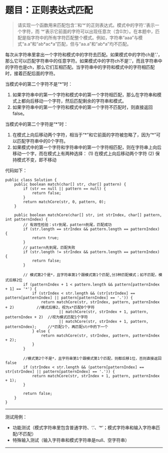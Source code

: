 # 题目：正则表达式匹配

> 请实现一个函数用来匹配包含‘.’和‘\*’的正则表达式。模式中的字符‘.’表示一个字符，而 ‘\*’表示它前面的字符可以出现任意次（含0次）。在本题中，匹配是指字符中的所有字符匹配整个模式。例如，字符串“aaa”与模式“a.a”和“ab\*ac\*a”匹配，但与“aa.a”和“ab*a”均不匹配。

每次从字符串里拿出一个字符和模式中的字符去匹配。如果模式中的字符ch是'.'，那么它可以匹配字符串中的任意字符。如果模式中的字符ch不是'.'，而且字符串中的字符也是ch，那么它们互相匹配。当字符串中的字符和模式中的字符相匹配时，接着匹配后面的字符。

当模式中的第二个字符不是“\*”时：
1. 如果字符串中的第一个字符和模式中的第一个字符相匹配，那么在字符串和模式上都向后移动一个字符，然后匹配剩余的字符串和模式。
2. 如果字符串中的第一个字符和模式中的第一个字符不匹配时，则直接返回false。

当模式中的第二个字符是“\*”时：
1. 在模式上向后移动两个字符，相当于“\*”和它前面的字符被忽略了，因为“\*”可以匹配字符串中的0个字符。
2. 如果模式中的第一个字符和字符串中的第一个字符相匹配，则在字符串上向后移动一个字，而在模式上有两种选择：
	(1) 在模式上向后移动两个字符
	(2) 保持模式不变，即不移动

代码如下：

```
public class Solution {
    public boolean match(char[] str, char[] pattern) {
        if (str == null || pattern == null) {
            return false;
        }
        return matchCore(str, 0, pattern, 0);
    }

    public boolean matchCore(char[] str, int strIndex, char[] pattern, int patternIndex) {
        // 有效性检验：str到尾，pattern到尾，匹配成功
        if (str.length == strIndex && pattern.length == patternIndex) {
            return true;
        }
        // pattern先到尾，匹配失败
        if (str.length != strIndex && pattern.length == patternIndex) {
            return false;
        }

        // 模式第2个是*，且字符串第1个跟模式第1个匹配,分3种匹配模式；如不匹配，模式后移2位
        if (patternIndex + 1 < pattern.length && pattern[patternIndex + 1] == '*') {
            if (strIndex < str.length && (str[strIndex] == pattern[patternIndex] || pattern[patternIndex] == '.')) {
                return matchCore(str, strIndex, pattern, patternIndex + 2)          //模式后移2，视为x*匹配0个字符
                        || matchCore(str, strIndex + 1, pattern, patternIndex + 2)  //视为模式匹配1个字符
                        || matchCore(str, strIndex + 1, pattern, patternIndex);     //*匹配1个，再匹配str中的下一个
            } else {
                return matchCore(str, strIndex, pattern, patternIndex + 2);
            }
        }

        //模式第2个不是*，且字符串第1个跟模式第1个匹配，则都后移1位，否则直接返回false
        if (strIndex < str.length && (pattern[patternIndex] == str[strIndex] || pattern[patternIndex] == '.')) {
            return matchCore(str, strIndex + 1, pattern, patternIndex + 1);
        }

        return false;
    }
}
```

---
测试用例：
- 功能测试（模式字符串里包含普通字符、‘.’、‘\*’；模式字符串和输入字符串匹配/不匹配）
- 特殊输入测试（输入字符串和模式字符串是null、空字符串）
---